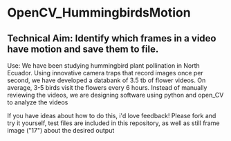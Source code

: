OpenCV_HummingbirdsMotion
=========================

Technical Aim: Identify which frames in a video have motion and save them to file.
----------------------------------------------------------------------------------

Use: We have been studying hummingbird plant pollination in North Ecuador. Using innovative camera traps that record images once per second, we have developed a databank of 3.5 tb of flower videos.
On average, 3-5 birds visit the flowers every 6 hours. Instead of manually reviewing the videos, we are designing software using python and open_CV to analyze the videos

If you have ideas about how to do this, i'd love feedback!
Please fork and try it yourself, test files are included in this repository, as well as still frame image ("17") about the desired output
